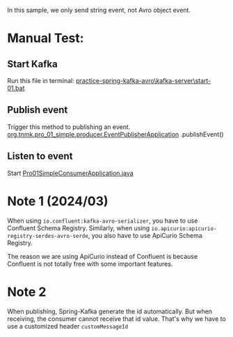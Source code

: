 In this sample, we only send string event, not Avro object event.

# Manual Test:

## Start Kafka

Run this file in terminal:
[practice-spring-kafka-avro\kafka-server\start-01.bat](..\kafka-server\start-01.bat)

## Publish event

Trigger this method to publishing an event.
[org.tnmk.pro_01_simple.producer.EventPublisherApplication](.\simple-producer\src\test\java\org\tnmk\pro_01_simple\producer\EventPublisherApplication.java)
.publishEvent()

## Listen to event

Start [Pro01SimpleConsumerApplication.java](\simple-consumer\src\main\java\org\tnmk\pro_01_simple\consumer\Pro01SimpleConsumerApplication.java)

# Note 1 (2024/03)

When using `io.confluent:kafka-avro-serializer`, you have to use Confluent Schema Registry.
Similarly, when using `io.apicurio:apicurio-registry-serdes-avro-serde`, you also have to use ApiCurio Schema Registry.

The reason we are using ApiCurio instead of Confluent is because Confluent is not totally free with some important
features.

# Note 2

When publishing, Spring-Kafka generate the id automatically.
But when receiving, the consumer cannot receive that id value. That's why we have to use a customized
header `customMessageId`



